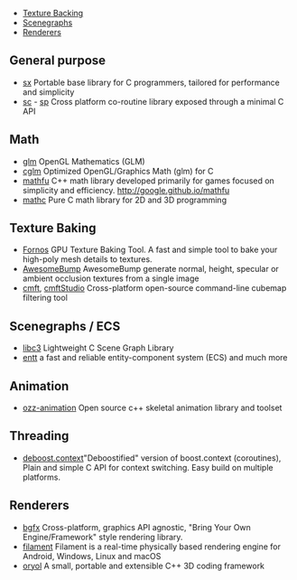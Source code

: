 * [Texture Backing](#texture-baking)
* [Scenegraphs](#scenegraphs-ecs)
* [Renderers](#renderers)

## General purpose

- [sx](https://github.com/septag/sx) Portable base library for C programmers, tailored for performance and simplicity
- [sc](https://github.com/rhoot/sc) - [sp](https://github.com/rhoot/sp) Cross platform co-routine library exposed through a minimal C API

## Math

- [glm](https://github.com/g-truc/glm) OpenGL Mathematics (GLM)
- [cglm](https://github.com/recp/cglm) Optimized OpenGL/Graphics Math (glm) for C
- [mathfu](https://github.com/google/mathfu) C++ math library developed primarily for games focused on simplicity and efficiency. http://google.github.io/mathfu
- [mathc](https://github.com/ferreiradaselva/mathc) Pure C math library for 2D and 3D programming

## Texture Baking

- [Fornos](https://github.com/caosdoar/Fornos) GPU Texture Baking Tool. A fast and simple tool to bake your high-poly mesh details to textures.
- [AwesomeBump](https://github.com/kmkolasinski/AwesomeBump) AwesomeBump generate normal, height, specular or ambient occlusion textures from a single image
- [cmft](https://github.com/dariomanesku/cmft), [cmftStudio](https://github.com/dariomanesku/cmftStudio) Cross-platform open-source command-line cubemap filtering tool

## Scenegraphs / ECS

- [libc3](https://github.com/buserror/libc3) Lightweight C Scene Graph Library
- [entt](https://github.com/skypjack/entt)  a fast and reliable entity-component system (ECS) and much more

## Animation

- [ozz-animation](https://github.com/guillaumeblanc/ozz-animation) Open source c++ skeletal animation library and toolset

## Threading

- [deboost.context](https://github.com/septag/deboost.context)"Deboostified" version of boost.context (coroutines), Plain and simple C API for context switching. Easy build on multiple platforms.



## Renderers

- [bgfx](https://github.com/bkaradzic/bgfx) Cross-platform, graphics API agnostic, "Bring Your Own Engine/Framework" style rendering library.
- [filament](https://github.com/google/filament) Filament is a real-time physically based rendering engine for Android, Windows, Linux and macOS
- [oryol](https://github.com/floooh/oryol) A small, portable and extensible C++ 3D coding framework
